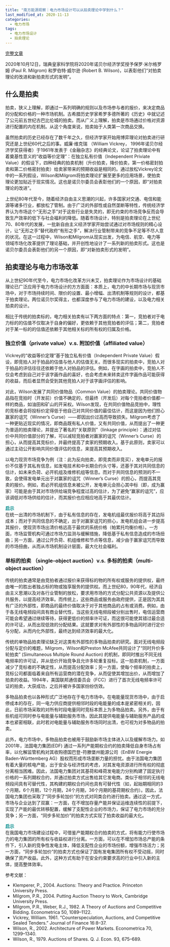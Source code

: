 ```yaml
---
title: "南方能源观察｜电力市场设计可以从拍卖理论中学到什么？"
last_modified_at: 2020-11-13
categories:
  - 电力市场
tags:
  - 电力市场设计
  - 拍卖理论
---
```


[完整文章](https://mp.weixin.qq.com/s/IQKt1O2eFSOSbZnCmD6U5A)

2020年10月12日，瑞典皇家科学院将2020年诺贝尔经济学奖授予保罗·米尔格罗姆 (Paul R. Milgrom) 和罗伯特·威尔逊 (Robert B. Wilson)，以表彰他们“对拍卖理论的改进和新拍卖形式的发明”。

## 什么是拍卖  

拍卖，狭义上理解，即通过一系列明确的规则以及市场参与者的报价，来决定商品的分配和价格的一种市场机制。古希腊历史学家希罗多德所著的《历史》中就记述了公元前五世纪古巴比伦城的拍卖。而从广义上理解，拍卖是市场通过价格对资源进行配置的内在机制。从这个角度来说，拍卖始于人类第一次商品交换。

虽然拍卖的历史已经存在了数千年之久，但经济学家开始用博弈理论对拍卖进行研究还是上世纪60代之后的事。威廉·维克瑞 （William Vickrey， 1996年诺贝尔经济学奖获得者）于1961年发表于《金融杂志》的经典论文，论证了拍卖理论中有着奠基性意义的“收益等价定理”：在独立私有价值（Independent Priviate Value）的假设下，四种经典的拍卖机制（升价拍卖，降价拍卖，第一价格密封拍卖和第二价格密封拍卖）给卖家带来的预期收益是相同的。通过放松Vickrey论文中的一系列假设，Wilson和Milgrom将拍卖理论扩展至更多的应用场景，使拍卖理论更加贴近于现实情况。这也是诺贝尔委员会表彰他们的一个原因，即“对拍卖理论的改进”。

上世纪80年代至今，随着经济自由主义思潮的兴起，许多国家对交通、电信和能源等诸多行业，都放松了管制。由于广泛的外部性或自然垄断等特性，传统经济学界认为市场这个“无形之手”对于这些行业是失灵的，即无约束的市场竞争反而会导致生产效率的低下与社会福利的降低。随着市场设计，特别是拍卖理论在上世纪70、80年代的发展，一批新自由主义经济学家开始尝试通过对市场规则的精心设计，让“无形之手”替代政府“有形之手”，解决行业管制带来的竞争不足等不尽人意的状况。在这一过程中，Wilson和Milgrom从现实出发，为电信、航空、电力等领域市场化改革提供了理论基础，并开创性地设计了一系列新的拍卖形式。这也是诺贝尔委员会表彰他们的另一个原因，即“对新拍卖形式的发明”。

## 拍卖理论与电力市场改革  

从上世纪90年代至今，电力市场化改革方兴未艾，拍卖理论作为市场设计的基础理论已广泛应用于电力市场设计的方方面面：本质上，电力的中长期市场与现货市场中，对于市场持续时间、限价的设置、最小增幅、出清机制等规则的设计，都基于拍卖理论。两位诺贝尔奖得主，也都深度参与了电力市场的建设，以及电力相关拍卖的设计。

相比于传统的拍卖标的，电力相关拍卖有以下两方面的特点：第一，竞拍者对于电力标的的估值不仅取决于自身的偏好，更依赖于其他竞拍者的评估；第二，竞拍者对于某一标的的估值还依赖于其他相关标的所有权的归属及价格。

### 独立价值（private value）v.s. 附加价值（affiliated value）

Vickrey的“收益等价定理”基于独立私有价值（Independent Private Value）假设，即竞拍人对于拍品的估值与他人的估值无关。而很多现实的拍卖中，竞拍人对于拍品的评估往往还依赖于他人对拍品的评估。例如，在字画的拍卖中，竞拍人不仅会考虑到自己对于该字画作品的喜好，也会考虑未来转卖这件字画作品可能获得的收益，而后者显然会受到其他竞拍人对于该字画评估的影响。

对此，Wilson发展了共同价值物品（Common Value）的拍卖理论。共同价值物品指在竞拍时（开发前）价值不确定的，但最终（开发后）对每个竞拍者价值都一样的商品，如油田和矿山的开采权。Wilson发现，在共同价值物品竞拍中，理性的竞标者会将投标价定得低于他自己对共同价值的最佳估计，而这是因为他们担心赢家的诅咒（Winner’s Curse）——即因出价过高而导致损失。Milgrom考虑了一种更贴近现实的情况，即商品既有私人价值，又有共同价值，从而提出了一种更为普适的拍卖理论，并提出了著名的“关联原则”（linkage principle）：通过对估价中共同价值部分的了解，可以减轻竞拍者对赢家的诅咒（Winner’s Curse）的担心，从而提高其竞标价，并最终提高了卖家的预期收入。基于此原则，卖家可以通过主动公开影响共同价值评估的信息，来提高其预期收入。

以电力现货市场竞争为例（注：此为反向拍卖，即竞卖而非竞买），发电单元的报价不仅基于其私有信息，如发电技术和中长期合约头寸等，还基于其对共同信息的估计，如未来负荷、必开机组及维修机组等信息。而对于共同信息的预测的不一致，会使得发电单元出于对赢家的诅咒（Winner’s Curse）的担心，而提高其竞卖的报价。例如，若必开机组信息未被公开，发电单元会担心其中标（即，成为赢家）可能是由于其对市场供给端竞争程度过高的估计，为了避免“赢家的诅咒”，应该调低对市场供给的估计，而其报价也应相应地高于其最优估计。

<span style="color:DarkCyan"> **启示** </span>   
在统一出清的市场机制下，由于私有信息的存在，发电机组最优报价将高于其边际成本；而对于共同信息的不确定，出于对赢家诅咒的担心，发电机组会进一步提高其报价，使现货市场出清价格远高于最优的系统价格（帕累托均衡价格）。一方面，市场监管机构可通过市场力监测与缓解措施，降低基于私有信息造成的市场扭曲；另一方面，通过公开负荷、机组维修和节点等信息，减少由于赢家诅咒而导致的市场扭曲，从而从市场机制设计层面，最大化社会福利。

### 单标的拍卖 （single-object auction）v.s. 多标的拍卖（multi-object auction）

传统的拍卖通常是由竞拍者通过报价来获得标的物的所有权或服务的提供权，最终由唯一的胜出者独占标的物或独享服务的提供权。而上世纪80，90年代，经济自由主义思潮以及对各行业管制的放松，要求用市场的方式分配公共资源以及提供公共服务，以提高经济效率。而传统上，这些商品或服务由政府提供，正是因为其具有广泛的外部性，即商品的最终价值取决于对于其他商品的占有或消费。例如，由于各无线电频段间具有商业替代性，当这些无线电频段被分别出售时，电信运营商可能会希望通过继续等待，获得更低价的频率许可证，而这很可能使其错过最合适的许可证，从而出现低效的分配结果。这就要求对有外部性的多物品同时进行定价与分配，从而内化外部性，最终达到经济效率的最大化。

传统的单物品拍卖理论缺乏对这类有外部性的多物品拍卖的研究。面对无线电频段分配与定价的难题，Milgrom，Wilson和Preston McAfee共同设计了“同时升价多轮拍卖” (Simultaneous Multiple Round Auction) 的机制，即同时推出不同无线电频率的许可证，并从低价开始竞争且允许多轮重复投标。这一拍卖机制，一方面减少了竞标者的不确定性，从而提高分配效率；另一方面，使每个频率的拍卖上，竞标公司都面临着来自所有运营商的潜在竞争，从而促使其增加出价，从而增加了拍卖的收益。1994年，美国联邦通信委员会（FCC）进行了首次无线电频率许可证的拍卖，大获成功，之后并被许多国家纷纷仿效。

多物品拍卖也以各种形式广泛地存在于电力市场中。在电能量现货市场中，由于启停成本的存在，同一电力供应商提供相邻时段的电能量的成本是紧密相关的，因此，日前市场采取的对所有时段电量同时竞标本质上为多物品拍卖。另外，由于有些机组可同时参与电能量与辅助服务市场，因此其提供电能量与辅助服务产品的成本也紧密相联，此时若对电能量与辅助服务市场同时出清，也可视为对多物品的拍卖。

此外，电力市场中，多物品拍卖也被用于鼓励新市场主体进入以及缓解市场力。如2001年，法国电力集团(EDF) 通过一系列产能期权合约的拍卖降低自身市场占有率，以化解监管机构对其收购德国巴登-符滕堡州能源公司（EnBW Energie Baden-Württemberg AG）股权而形成市场垄断力量的担忧。由于法国电力集团有着大量的核电产能，出于安全与经济性的考虑，对其发电资源进行所有权的彻底分离相当困难。因此，法国电力集团对其基荷和峰荷发电能力分别构建了固定执行价格的一系列期权合约，并通过拍卖方式出售给其它发电商。类似于相邻的无线电频段间具有可替代性，其构建的期权合约间也具有可替代性（如，起始期相同的3个月期，6个月期，12个月期，24个月期，36个月期的基荷期权合约）。因此，法国电力集团也采取了“同步多轮加价”的方式对同类合约进行拍卖。通过这一方式，市场与企业达到了双赢：一方面，在不增加存量产能并保证运维连续性的前提下，实现了产能的最优转移配置，缓解了支配性企业的市场力，保证了电力市场的充分竞争；另一方面，“同步多轮加价”的拍卖方式实现了拍卖收益的最大化。

<span style="color:DarkCyan"> **启示** </span>  
在我国电力市场建设过程中，可借鉴产能期权合约拍卖的方式，将有能力行使市场力的电力集团的所有权与收益权进行分离。一方面，可以在不增加市场总产能的条件下，引入新的竞争性发电主体，降低支配性企业的市场份额，增强市场活力；另一方面，“同步多轮加价”的拍卖方式也保证了国有发电集团所有权不受动摇，同时确保了资产收益。此外，这种方式有助于在安全约束要求高的行业中引入新的主体，提高整体效率。  

参考文献：
- Klemperer, P., 2004. Auctions: Theory and Practice. Princeton University Press.
- Milgrom, P.R., 2004. Putting Auction Theory to Work, Cambridge University Press.
- Milgrom, P.R., Weber, R.J., 1982. A Theory of Auctions and Competitive Bidding. Econometrica 50, 1089–1122.
- Vickrey, William. 1961. “Counterspeculation, Auctions, and Competitive Sealed Tenders.” Journal of Finance 16:8–37.
- Wilson, R., 2002. Architecture of Power Markets. Econometrica 70, 1299–1340.
- Wilson, R., 1979. Auctions of Shares. Q. J. Econ. 93, 675–689.
